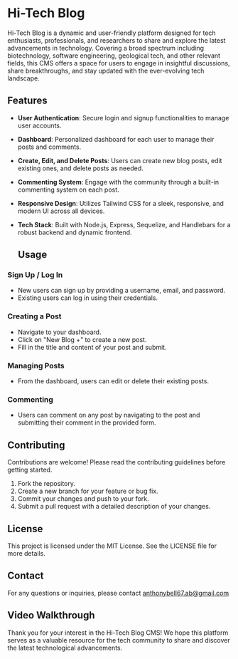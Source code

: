 # Hi-Tech Blog 

Hi-Tech Blog is a dynamic and user-friendly platform designed for tech enthusiasts, professionals, and researchers to share and explore the latest advancements in technology. Covering a broad spectrum including biotechnology, software engineering, geological tech, and other relevant fields, this CMS offers a space for users to engage in insightful discussions, share breakthroughs, and stay updated with the ever-evolving tech landscape.

## Features

- **User Authentication**: Secure login and signup functionalities to manage user accounts.
- **Dashboard**: Personalized dashboard for each user to manage their posts and comments.
- **Create, Edit, and Delete Posts**: Users can create new blog posts, edit existing ones, and delete posts as needed.
- **Commenting System**: Engage with the community through a built-in commenting system on each post.
- **Responsive Design**: Utilizes Tailwind CSS for a sleek, responsive, and modern UI across all devices.
- **Tech Stack**: Built with Node.js, Express, Sequelize, and Handlebars for a robust backend and dynamic frontend.

  ## Usage

### Sign Up / Log In
- New users can sign up by providing a username, email, and password.
- Existing users can log in using their credentials.

### Creating a Post
- Navigate to your dashboard.
- Click on "New Blog +" to create a new post.
- Fill in the title and content of your post and submit.

### Managing Posts
- From the dashboard, users can edit or delete their existing posts.

### Commenting
- Users can comment on any post by navigating to the post and submitting their comment in the provided form.

## Contributing

Contributions are welcome! Please read the contributing guidelines before getting started.

1. Fork the repository.
2. Create a new branch for your feature or bug fix.
3. Commit your changes and push to your fork.
4. Submit a pull request with a detailed description of your changes.

## License

This project is licensed under the MIT License. See the LICENSE file for more details.

## Contact

For any questions or inquiries, please contact anthonybell67.ab@gmail.com

## Video Walkthrough



Thank you for your interest in the Hi-Tech Blog CMS! We hope this platform serves as a valuable resource for the tech community to share and discover the latest technological advancements.

